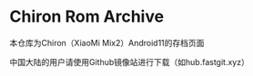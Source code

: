 # Chiron Rom Archive

本仓库为Chiron（XiaoMi Mix2）Android11的存档页面

中国大陆的用户请使用Github镜像站进行下载（如hub.fastgit.xyz）
